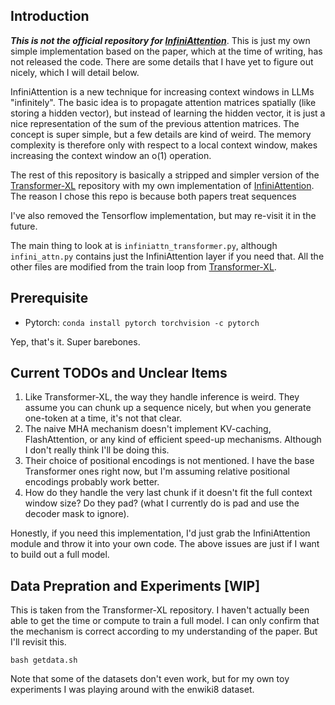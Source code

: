 ## Introduction

***This is not the official repository for [InfiniAttention](https://arxiv.org/pdf/2404.07143)***. This is just my own simple implementation based on the paper, which at the time of writing,
has not released the code. There are some details that I have yet to figure out nicely, which I will detail below.

InfiniAttention is a new technique for increasing context windows in LLMs "infinitely". The basic idea is to propagate attention matrices spatially (like storing a hidden vector), but instead of
learning the hidden vector, it is just a nice representation of the sum of the previous attention matrices. The concept is super simple, but a few details are kind of weird. 
The memory complexity is therefore only with respect to a local context window, makes increasing the context window an o(1) operation.

The rest of this repository is basically a stripped and simpler version of the [Transformer-XL](https://github.com/kimiyoung/transformer-xl/) repository with my own implementation of
[InfiniAttention](https://arxiv.org/pdf/2404.07143). The reason I chose this repo is because both papers treat sequences 

I've also removed the Tensorflow implementation, but may re-visit it in the future.

The main thing to look at is `infiniattn_transformer.py`, although `infini_attn.py` contains just the InfiniAttention layer if you need that. All the other
files are modified from the train loop from [Transformer-XL](https://github.com/kimiyoung/transformer-xl/).

## Prerequisite

- Pytorch: `conda install pytorch torchvision -c pytorch`

Yep, that's it. Super barebones.

## Current TODOs and Unclear Items
1. Like Transformer-XL, the way they handle inference is weird. They assume you can chunk up a sequence nicely, but when you generate one-token at a time, it's not that clear.
2. The naive MHA mechanism doesn't implement KV-caching, FlashAttention, or any kind of efficient speed-up mechanisms. Although I don't really think I'll be doing this.
3. Their choice of positional encodings is not mentioned. I have the base Transformer ones right now, but I'm assuming relative positional encodings probably work better.
4. How do they handle the very last chunk if it doesn't fit the full context window size? Do they pad? (what I currently do is pad and use the decoder mask to ignore).

Honestly, if you need this implementation, I'd just grab the InfiniAttention module and throw it into your own code. The above issues are just if I want to build out a full model.

## Data Prepration and Experiments [WIP]
This is taken from the Transformer-XL repository. I haven't actually been able to get the time or compute to train a full model. I can only confirm that the mechanism is correct
according to my understanding of the paper. But I'll revisit this.

`bash getdata.sh`

Note that some of the datasets don't even work, but for my own toy experiments I was playing around with the enwiki8 dataset.
